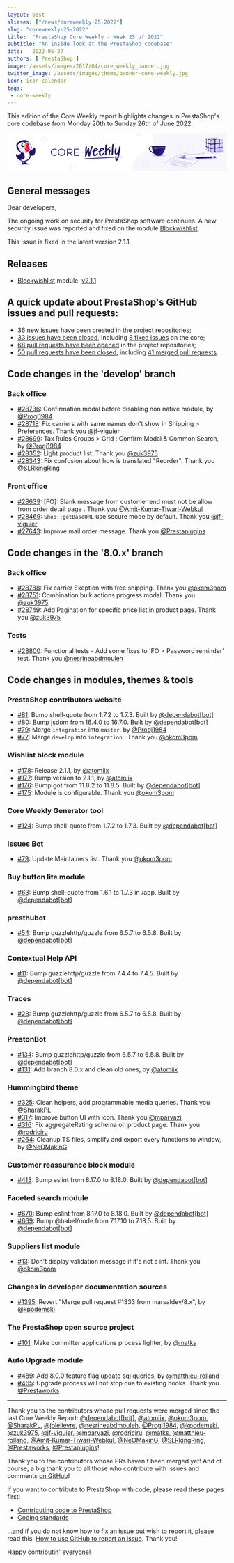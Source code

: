 ```yaml
---
layout: post
aliases: ["/news/coreweekly-25-2022"]
slug: "coreweekly-25-2022"
title:  "PrestaShop Core Weekly - Week 25 of 2022"
subtitle: "An inside look at the PrestaShop codebase"
date:   2022-06-27
authors: [ PrestaShop ]
image: /assets/images/2017/04/core_weekly_banner.jpg
twitter_image: /assets/images/theme/banner-core-weekly.jpg
icon: icon-calendar
tags:
 - core-weekly
---
```


This edition of the Core Weekly report highlights changes in PrestaShop's core codebase from Monday 20th to Sunday 26th of June 2022.

![Core Weekly banner](/assets/images/2018/12/banner-core-weekly.jpg)

## General messages

Dear developers,

The ongoing work on security for PrestaShop software continues. A new security issue was reported and fixed on the module [Blockwishlist](https://github.com/PrestaShop/blockwishlist/).

This issue is fixed in the latest version 2.1.1.

## Releases

* [Blockwishlist](https://github.com/PrestaShop/blockwishlist) module: [v2.1.1](https://github.com/PrestaShop/blockwishlist/releases/tag/v2.1.1)

## A quick update about PrestaShop's GitHub issues and pull requests:

- [36 new issues](https://github.com/search?q=org%3APrestaShop+is%3Apublic++-repo%3Aprestashop%2Fprestashop.github.io++is%3Aissue+created%3A2022-06-20..2022-06-26) have been created in the project repositories;
- [33 issues have been closed](https://github.com/search?q=org%3APrestaShop+is%3Apublic++-repo%3Aprestashop%2Fprestashop.github.io++is%3Aissue+closed%3A2022-06-20..2022-06-26), including [8 fixed issues](https://github.com/search?q=org%3APrestaShop+is%3Apublic++-repo%3Aprestashop%2Fprestashop.github.io++is%3Aissue+label%3Afixed+closed%3A2022-06-20..2022-06-26) on the core;
- [68 pull requests have been opened](https://github.com/search?q=org%3APrestaShop+is%3Apublic++-repo%3Aprestashop%2Fprestashop.github.io++is%3Apr+created%3A2022-06-20..2022-06-26) in the project repositories;
- [50 pull requests have been closed](https://github.com/search?q=org%3APrestaShop+is%3Apublic++-repo%3Aprestashop%2Fprestashop.github.io++is%3Apr+closed%3A2022-06-20..2022-06-26), including [41 merged pull requests](https://github.com/search?q=org%3APrestaShop+is%3Apublic++-repo%3Aprestashop%2Fprestashop.github.io++is%3Apr+merged%3A2022-06-20..2022-06-26).


## Code changes in the 'develop' branch


### Back office
* [#28736](https://github.com/PrestaShop/PrestaShop/pull/28736): Confirmation modal before disabling non native module, by [@Progi1984](https://github.com/Progi1984)
* [#28718](https://github.com/PrestaShop/PrestaShop/pull/28718): Fix carriers with same names don't show in Shipping > Preferences. Thank you [@jf-viguier](https://github.com/jf-viguier)
* [#28699](https://github.com/PrestaShop/PrestaShop/pull/28699): Tax Rules Groups > Grid : Confirm Modal & Common Search, by [@Progi1984](https://github.com/Progi1984)
* [#28352](https://github.com/PrestaShop/PrestaShop/pull/28352): Light product list. Thank you [@zuk3975](https://github.com/zuk3975)
* [#28343](https://github.com/PrestaShop/PrestaShop/pull/28343): Fix confusion about how is translated "Reorder". Thank you [@SLRkingRing](https://github.com/SLRkingRing)


### Front office
* [#28639](https://github.com/PrestaShop/PrestaShop/pull/28639): [FO]: Blank message from customer end must not be allow from order detail page . Thank you [@Amit-Kumar-Tiwari-Webkul](https://github.com/Amit-Kumar-Tiwari-Webkul)
* [#28469](https://github.com/PrestaShop/PrestaShop/pull/28469): `Shop::getBaseURL` use secure mode by default. Thank you [@jf-viguier](https://github.com/jf-viguier)
* [#27643](https://github.com/PrestaShop/PrestaShop/pull/27643): Improve mail order message. Thank you [@Prestaplugins](https://github.com/Prestaplugins)


## Code changes in the '8.0.x' branch


### Back office
* [#28788](https://github.com/PrestaShop/PrestaShop/pull/28788): Fix carrier Exeption with free shipping. Thank you [@okom3pom](https://github.com/okom3pom)
* [#28751](https://github.com/PrestaShop/PrestaShop/pull/28751): Combination bulk actions progress modal. Thank you [@zuk3975](https://github.com/zuk3975)
* [#28749](https://github.com/PrestaShop/PrestaShop/pull/28749): Add Pagination for specific price list in product page. Thank you [@zuk3975](https://github.com/zuk3975)


### Tests
* [#28800](https://github.com/PrestaShop/PrestaShop/pull/28800): Functional tests - Add some fixes to 'FO > Password reminder' test. Thank you [@nesrineabdmouleh](https://github.com/nesrineabdmouleh)


## Code changes in modules, themes & tools


### PrestaShop contributors website
* [#81](https://github.com/PrestaShop/TopContributors/pull/81): Bump shell-quote from 1.7.2 to 1.7.3. Built by [@dependabot[bot]](https://github.com/apps/dependabot)
* [#80](https://github.com/PrestaShop/TopContributors/pull/80): Bump jsdom from 16.4.0 to 16.7.0. Built by [@dependabot[bot]](https://github.com/apps/dependabot)
* [#79](https://github.com/PrestaShop/TopContributors/pull/79): Merge `integration` into `master`, by [@Progi1984](https://github.com/Progi1984)
* [#77](https://github.com/PrestaShop/TopContributors/pull/77): Merge `develop` into `integration` . Thank you [@okom3pom](https://github.com/okom3pom)


### Wishlist block module
* [#178](https://github.com/PrestaShop/blockwishlist/pull/178): Release 2.1.1, by [@atomiix](https://github.com/atomiix)
* [#177](https://github.com/PrestaShop/blockwishlist/pull/177): Bump version to 2.1.1, by [@atomiix](https://github.com/atomiix)
* [#176](https://github.com/PrestaShop/blockwishlist/pull/176): Bump got from 11.8.2 to 11.8.5. Built by [@dependabot[bot]](https://github.com/apps/dependabot)
* [#175](https://github.com/PrestaShop/blockwishlist/pull/175): Module is configurable. Thank you [@okom3pom](https://github.com/okom3pom)


### Core Weekly Generator tool
* [#124](https://github.com/PrestaShop/core-weekly-generator/pull/124): Bump shell-quote from 1.7.2 to 1.7.3. Built by [@dependabot[bot]](https://github.com/apps/dependabot)


### Issues Bot
* [#79](https://github.com/PrestaShop/issuebot/pull/79): Update Maintainers list. Thank you [@okom3pom](https://github.com/okom3pom)


### Buy button lite module
* [#63](https://github.com/PrestaShop/ps_buybuttonlite/pull/63): Bump shell-quote from 1.6.1 to 1.7.3 in /app. Built by [@dependabot[bot]](https://github.com/apps/dependabot)


### presthubot
* [#54](https://github.com/PrestaShop/presthubot/pull/54): Bump guzzlehttp/guzzle from 6.5.7 to 6.5.8. Built by [@dependabot[bot]](https://github.com/apps/dependabot)


### Contextual Help API
* [#11](https://github.com/PrestaShop/contextual-help-api/pull/11): Bump guzzlehttp/guzzle from 7.4.4 to 7.4.5. Built by [@dependabot[bot]](https://github.com/apps/dependabot)


### Traces
* [#28](https://github.com/PrestaShop/traces/pull/28): Bump guzzlehttp/guzzle from 6.5.7 to 6.5.8. Built by [@dependabot[bot]](https://github.com/apps/dependabot)


### PrestonBot
* [#134](https://github.com/PrestaShop/prestonbot/pull/134): Bump guzzlehttp/guzzle from 6.5.7 to 6.5.8. Built by [@dependabot[bot]](https://github.com/apps/dependabot)
* [#131](https://github.com/PrestaShop/prestonbot/pull/131): Add branch 8.0.x and clean old ones, by [@atomiix](https://github.com/atomiix)


### Hummingbird theme
* [#325](https://github.com/PrestaShop/hummingbird/pull/325): Clean helpers, add programmable media queries. Thank you [@SharakPL](https://github.com/SharakPL)
* [#317](https://github.com/PrestaShop/hummingbird/pull/317): Improve button UI with icon. Thank you [@mparvazi](https://github.com/mparvazi)
* [#316](https://github.com/PrestaShop/hummingbird/pull/316): Fix aggregateRating schema on product page. Thank you [@rodriciru](https://github.com/rodriciru)
* [#264](https://github.com/PrestaShop/hummingbird/pull/264): Cleanup TS files, simplify and export every functions to window, by [@NeOMakinG](https://github.com/NeOMakinG)


### Customer reassurance block module
* [#413](https://github.com/PrestaShop/blockreassurance/pull/413): Bump eslint from 8.17.0 to 8.18.0. Built by [@dependabot[bot]](https://github.com/apps/dependabot)


### Faceted search module
* [#670](https://github.com/PrestaShop/ps_facetedsearch/pull/670): Bump eslint from 8.17.0 to 8.18.0. Built by [@dependabot[bot]](https://github.com/apps/dependabot)
* [#669](https://github.com/PrestaShop/ps_facetedsearch/pull/669): Bump @babel/node from 7.17.10 to 7.18.5. Built by [@dependabot[bot]](https://github.com/apps/dependabot)


### Suppliers list module
* [#13](https://github.com/PrestaShop/ps_supplierlist/pull/13): Don't display validation message if it's not a int. Thank you [@okom3pom](https://github.com/okom3pom)


### Changes in developer documentation sources
* [#1395](https://github.com/PrestaShop/docs/pull/1395): Revert "Merge pull request #1333 from marsaldev/8.x", by [@kpodemski](https://github.com/kpodemski)


### The PrestaShop open source project
* [#101](https://github.com/PrestaShop/open-source/pull/101): Make committer applications process lighter, by [@matks](https://github.com/matks)


### Auto Upgrade module
* [#489](https://github.com/PrestaShop/autoupgrade/pull/489): Add 8.0.0 feature flag update sql queries, by [@matthieu-rolland](https://github.com/matthieu-rolland)
* [#465](https://github.com/PrestaShop/autoupgrade/pull/465): Upgrade process will not stop due to existing hooks. Thank you [@Prestaworks](https://github.com/Prestaworks)


<hr />

Thank you to the contributors whose pull requests were merged since the last Core Weekly Report: [@dependabot[bot]](https://github.com/apps/dependabot), [@atomiix](https://github.com/atomiix), [@okom3pom](https://github.com/okom3pom), [@SharakPL](https://github.com/SharakPL), [@jolelievre](https://github.com/jolelievre), [@nesrineabdmouleh](https://github.com/nesrineabdmouleh), [@Progi1984](https://github.com/Progi1984), [@kpodemski](https://github.com/kpodemski), [@zuk3975](https://github.com/zuk3975), [@jf-viguier](https://github.com/jf-viguier), [@mparvazi](https://github.com/mparvazi), [@rodriciru](https://github.com/rodriciru), [@matks](https://github.com/matks), [@matthieu-rolland](https://github.com/matthieu-rolland), [@Amit-Kumar-Tiwari-Webkul](https://github.com/Amit-Kumar-Tiwari-Webkul), [@NeOMakinG](https://github.com/NeOMakinG), [@SLRkingRing](https://github.com/SLRkingRing), [@Prestaworks](https://github.com/Prestaworks), [@Prestaplugins](https://github.com/Prestaplugins)!

Thank you to the contributors whose PRs haven't been merged yet! And of course, a big thank you to all those who contribute with issues and comments [on GitHub](https://github.com/PrestaShop/PrestaShop)!

If you want to contribute to PrestaShop with code, please read these pages first:

 * [Contributing code to PrestaShop](https://devdocs.prestashop.com/8/contribute/contribution-guidelines/)
 * [Coding standards](https://devdocs.prestashop.com/8/development/coding-standards/)

...and if you do not know how to fix an issue but wish to report it, please read this: [How to use GitHub to report an issue](https://devdocs.prestashop.com/8/contribute/contribute-reporting-issues/). Thank you!

Happy contributin' everyone!

